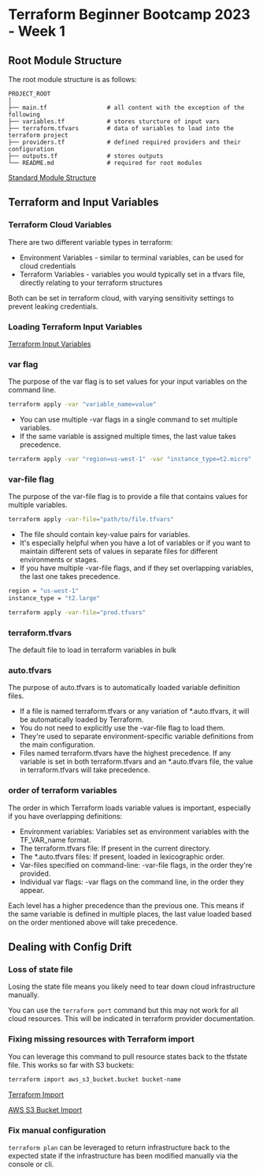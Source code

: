 # Terraform Beginner Bootcamp 2023 - Week 1

## Root Module Structure

The root module structure is as follows:

```
PROJECT_ROOT
│
├── main.tf                 # all content with the exception of the following
├── variables.tf            # stores sturcture of input vars
├── terraform.tfvars        # data of variables to load into the terraform project
├── providers.tf            # defined required providers and their configuration
├── outputs.tf              # stores outputs
└── README.md               # required for root modules
```

[Standard Module Structure](https://developer.hashicorp.com/terraform/language/modules/develop/structure)

## Terraform and Input Variables

### Terraform Cloud Variables

There are two different variable types in terraform:
- Environment Variables - similar to terminal variables, can be used for cloud credentials
- Terraform Variables - variables you would typically set in a tfvars file, directly relating to your terraform structures

Both can be set in terraform cloud, with varying sensitivity settings to prevent leaking credentials.

### Loading Terraform Input Variables

[Terraform Input Variables](https://developer.hashicorp.com/terraform/language/values/variables)

### var flag

The purpose of the var flag is to set values for your input variables on the command line.

```sh
terraform apply -var "variable_name=value"
```

- You can use multiple -var flags in a single command to set multiple variables.
- If the same variable is assigned multiple times, the last value takes precedence.

```sh
terraform apply -var "region=us-west-1" -var "instance_type=t2.micro"
```

### var-file flag

The purpose of the var-file flag is to provide a file that contains values for multiple variables.

```sh
terraform apply -var-file="path/to/file.tfvars"
```

- The file should contain key-value pairs for variables.
- It's especially helpful when you have a lot of variables or if you want to maintain different sets of values in separate files for different environments or stages.
- If you have multiple -var-file flags, and if they set overlapping variables, the last one takes precedence.

```sh
region = "us-west-1"
instance_type = "t2.large"
```

```sh
terraform apply -var-file="prod.tfvars"
```

### terraform.tfvars

The default file to load in terraform variables in bulk

### auto.tfvars

The purpose of auto.tfvars is to automatically loaded variable definition files.

- If a file is named terraform.tfvars or any variation of *.auto.tfvars, it will be automatically loaded by Terraform.
- You do not need to explicitly use the -var-file flag to load them.
- They're used to separate environment-specific variable definitions from the main configuration.
- Files named terraform.tfvars have the highest precedence. If any variable is set in both terraform.tfvars and an *.auto.tfvars file, the value in terraform.tfvars will take precedence.

### order of terraform variables

The order in which Terraform loads variable values is important, especially if you have overlapping definitions:

- Environment variables: Variables set as environment variables with the TF_VAR_name format.
- The terraform.tfvars file: If present in the current directory.
- The *.auto.tfvars files: If present, loaded in lexicographic order.
- Var-files specified on command-line: -var-file flags, in the order they're provided.
- Individual var flags: -var flags on the command line, in the order they appear.

Each level has a higher precedence than the previous one. This means if the same variable is defined in multiple places, the last value loaded based on the order mentioned above will take precedence.


## Dealing with Config Drift

### Loss of state file

Losing the state file means you likely need to tear down cloud infrastructure manually.

You can use the `terraform port` command but this may not work for all cloud resources. This will be indicated in terraform provider documentation.

### Fixing missing resources with Terraform import

You can leverage this command to pull resource states back to the tfstate file. This works so far with S3 buckets:

```sh
terraform import aws_s3_bucket.bucket bucket-name
```

[Terraform Import](https://developer.hashicorp.com/terraform/cli/import)

[AWS S3 Bucket Import](https://registry.terraform.io/providers/hashicorp/aws/latest/docs/resources/s3_bucket#import)

### Fix manual configuration

`terraform plan` can be leveraged to return infrastructure back to the expected state if the infrastructure has been modified manually via the console or cli.